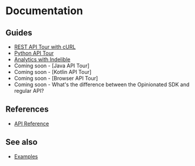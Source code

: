 Documentation
====

Guides
----
* [REST API Tour with cURL](https://htmlpreview.github.com/?https://github.com/indeliblesystems/indelible/blob/master/doc/100-REST-API-tour-with-curl.html)
* [Python API Tour](https://htmlpreview.github.com/?https://github.com/indeliblesystems/indelible/blob/master/doc/102-Python-API-tour.html)
* [Analytics with Indelible](https://htmlpreview.github.com/?https://github.com/indeliblesystems/indelible/blob/master/doc/103-Analytics-With-Indelible.html)
* Coming soon - [Java API Tour]
* Coming soon - [Kotlin API Tour]
* Coming soon - [Browser API Tour]
* Coming soon - What's the difference between the Opinionated SDK and regular API?

References
----
* [API Reference](https://htmlpreview.github.com/?https://github.com/indeliblesystems/indelible/blob/master/doc/000-API-ref.html)

See also
----
* [Examples](../examples)
